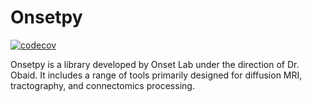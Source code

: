 # Onsetpy
[![codecov](https://codecov.io/github/Onset-lab/onsetpy/graph/badge.svg?token=P97KLITHA0)](https://codecov.io/github/Onset-lab/onsetpy)

Onsetpy is a library developed by Onset Lab under the direction of Dr. Obaid.
It includes a range of tools primarily designed for diffusion MRI, tractography,
and connectomics processing.